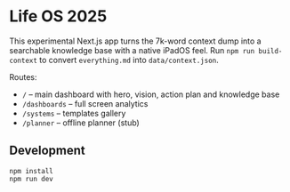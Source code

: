# Life OS 2025

This experimental Next.js app turns the 7k-word context dump into a searchable knowledge base with a native iPadOS feel. Run `npm run build-context` to convert `everything.md` into `data/context.json`.

Routes:
- `/` – main dashboard with hero, vision, action plan and knowledge base
- `/dashboards` – full screen analytics
- `/systems` – templates gallery
- `/planner` – offline planner (stub)

## Development

```
npm install
npm run dev
```
